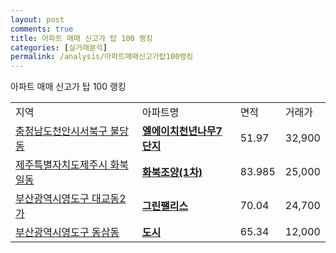 ```yaml
---
layout: post
comments: true
title: 아파트 매매 신고가 탑 100 랭킹
categories: [실거래분석]
permalink: /analysis/아파트매매신고가탑100랭킹
---
```


아파트 매매 신고가 탑 100 랭킹

<table>
  <tr>
    <td>지역</td>
    <td>아파트명</td>
    <td>면적</td>
    <td>거래가</td>
  </tr>

  <tr>
    <td><a href="/apt/충청남도천안시서북구불당동">충청남도천안시서북구 불당동</a></td>
    <td style="font-weight: bold;"><a href="/apt/충청남도천안시서북구불당동엘에이치천년나무7단지">엘에이치천년나무7단지</a></td>
    <td>51.97</td>
    <td>32,900</td>
  </tr>

  <tr>
    <td><a href="/apt/제주특별자치도제주시화북일동">제주특별자치도제주시 화북일동</a></td>
    <td style="font-weight: bold;"><a href="/apt/제주특별자치도제주시화북일동화북조양(1차)">화북조양(1차)</a></td>
    <td>83.985</td>
    <td>25,000</td>
  </tr>

  <tr>
    <td><a href="/apt/부산광역시영도구대교동2가">부산광역시영도구 대교동2가</a></td>
    <td style="font-weight: bold;"><a href="/apt/부산광역시영도구대교동2가그린팰리스">그린팰리스</a></td>
    <td>70.04</td>
    <td>24,700</td>
  </tr>

  <tr>
    <td><a href="/apt/부산광역시영도구동삼동">부산광역시영도구 동삼동</a></td>
    <td style="font-weight: bold;"><a href="/apt/부산광역시영도구동삼동도시">도시</a></td>
    <td>65.34</td>
    <td>12,000</td>
  </tr>

</table>
